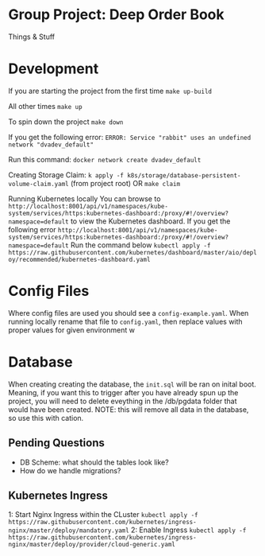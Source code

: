 # Group Project: Deep Order Book

Things & Stuff

# Development
If you are starting the project from the first time
`make up-build`

All other times
`make up`

To spin down the project
`make down`

If you get the following error:
`ERROR: Service "rabbit" uses an undefined network "dvadev_default"`

Run this command:
`docker network create dvadev_default`

Creating Storage Claim:
`k apply -f k8s/storage/database-persistent-volume-claim.yaml` (from project root)
OR
`make claim`

Running Kubernetes locally
You can browse to `http://localhost:8001/api/v1/namespaces/kube-system/services/https:kubernetes-dashboard:/proxy/#!/overview?namespace=default` to view the Kubernetes dashboard.
If you get the following error `http://localhost:8001/api/v1/namespaces/kube-system/services/https:kubernetes-dashboard:/proxy/#!/overview?namespace=default` Run the command below
`kubectl apply -f https://raw.githubusercontent.com/kubernetes/dashboard/master/aio/deploy/recommended/kubernetes-dashboard.yaml`

# Config Files
Where config files are used you should see a `config-example.yaml`. When running locally
rename that file to `config.yaml`, then replace values with proper values for given environment
w
# Database
When creating creating the database, the `init.sql` will be ran on inital boot.
Meaning, if you want this to trigger after you have already spun up the project,
you will need to delete eveything in the /db/pgdata folder that would have been created.
NOTE: this will remove all data in the database, so use this with cation.

## Pending Questions
- DB Scheme: what should the tables look like?
- How do we handle migrations?


## Kubernetes Ingress
1: Start Nginx Ingress within the CLuster
	`kubectl apply -f https://raw.githubusercontent.com/kubernetes/ingress-nginx/master/deploy/mandatory.yaml`
2: Enable Ingress
	`kubectl apply -f https://raw.githubusercontent.com/kubernetes/ingress-nginx/master/deploy/provider/cloud-generic.yaml`
